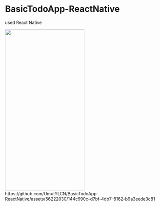 # BasicTodoApp-ReactNative
used React Native

<div align="left">
  <img src="https://github.com/UmutYLCN/BasicTodoApp-ReactNative/assets/56222030/3c856f82-ad7e-462e-aef1-5ca281f447ab" width="260" height="530"/>
  https://github.com/UmutYLCN/BasicTodoApp-ReactNative/assets/56222030/144c990c-d7bf-4db7-8162-b9a3eede3c81
</div>






